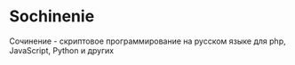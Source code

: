 Sochinenie
==========

Сочинение - скриптовое программирование на русском языке для php, JavaScript, Python и других
